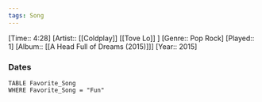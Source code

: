 ```yaml
---
tags: Song  
---
```

[Time:: 4:28]
[Artist:: [[Coldplay]] [[Tove Lo]] ]
[Genre:: Pop Rock]
[Played:: 1]
[Album:: [[A Head Full of Dreams (2015)]]]
[Year:: 2015]
### Dates
````dataview
TABLE Favorite_Song
WHERE Favorite_Song = "Fun"
````